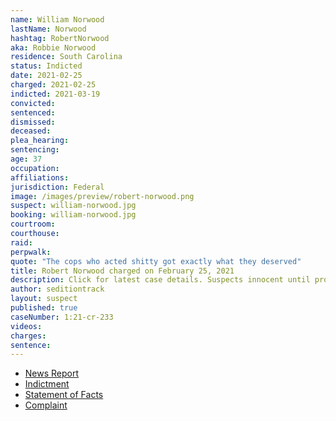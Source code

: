 ```yaml
---
name: William Norwood
lastName: Norwood
hashtag: RobertNorwood
aka: Robbie Norwood
residence: South Carolina
status: Indicted
date: 2021-02-25
charged: 2021-02-25
indicted: 2021-03-19
convicted:
sentenced:
dismissed:
deceased:
plea_hearing:
sentencing:
age: 37
occupation:
affiliations:
jurisdiction: Federal
image: /images/preview/robert-norwood.png
suspect: william-norwood.jpg
booking: william-norwood.jpg
courtroom:
courthouse:
raid:
perpwalk:
quote: "The cops who acted shitty got exactly what they deserved"
title: Robert Norwood charged on February 25, 2021
description: Click for latest case details. Suspects innocent until proven guilty.
author: seditiontrack
layout: suspect
published: true
caseNumber: 1:21-cr-233
videos:
charges:
sentence:
---
```


- [News Report](https://www.nbcnews.com/news/us-news/south-carolina-man-charged-capitol-riot-bragged-he-dressed-antifa-n1259298)
- [Indictment](https://www.justice.gov/usao-dc/case-multi-defendant/file/1378266/download)
- [Statement of Facts](https://www.justice.gov/usao-dc/case-multi-defendant/file/1379061/download)
- [Complaint](https://www.justice.gov/usao-dc/case-multi-defendant/file/1379066/download)
